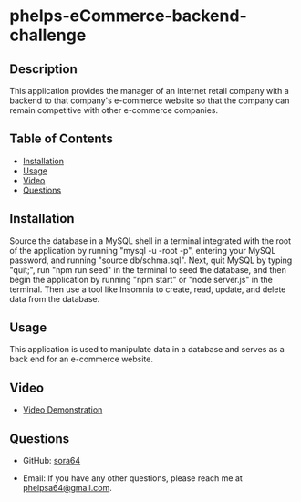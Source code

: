 # phelps-eCommerce-backend-challenge

## Description

This application provides the manager of an internet retail company with a backend to that company's e-commerce website so that the company can remain competitive with other e-commerce companies.

## Table of Contents

- [Installation](#installation)
- [Usage](#usage)
- [Video](#video)
- [Questions](#questions)


## Installation

Source the database in a MySQL shell in a terminal integrated with the root of the application by running "mysql -u -root -p", entering your MySQL password, and running "source db/schma.sql". Next, quit MySQL by typing "quit;", run "npm run seed" in the terminal to seed the database, and then begin the application by running "npm start" or "node server.js" in the terminal. Then use a tool like Insomnia to create, read, update, and delete data from the database.

## Usage

This application is used to manipulate data in a database and serves as a back end for an e-commerce website.

## Video
- [Video Demonstration](https://drive.google.com/file/d/1xyb5bvRGC8Yqd5tKzTyo6NKJor5-S71v/view)

## Questions

- GitHub: [sora64](https://github.com/sora64/)

- Email: If you have any other questions, please reach me at [phelpsa64@gmail.com](mailto:phelpsa64@gmail.com).